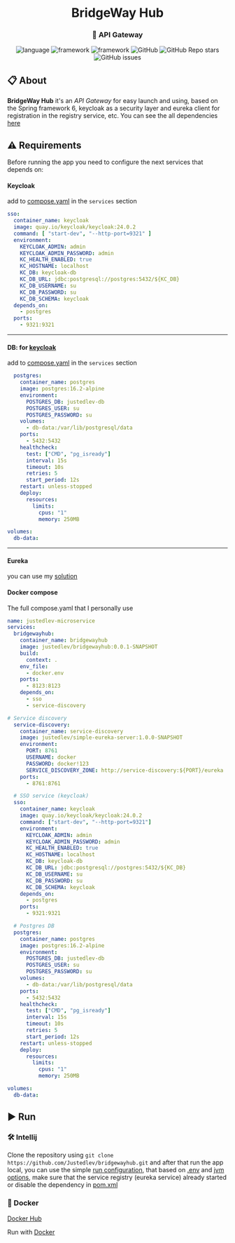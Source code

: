 <div id="header" align="center">
    <h1>BridgeWay Hub</h1>
    <h3>🧱 API Gateway</h3>
    <div id="badges">
        <img alt="language" src="https://img.shields.io/badge/Java%2017-e6892e">
        <img alt="framework" src="https://img.shields.io/badge/Spring%20Framework%206-6cb52d">
        <img alt="framework" src="https://img.shields.io/badge/Spring%20Boot%203-6cb52d">
        <img alt="GitHub" src="https://img.shields.io/github/license/Justedlev/bridgewayhub">
        <img alt="GitHub Repo stars" src="https://img.shields.io/github/stars/Justedlev/bridgewayhub">
        <img alt="GitHub issues" src="https://img.shields.io/github/issues/Justedlev/bridgewayhub">
    </div>
</div>

## 📋 About

__BridgeWay Hub__ it's an *API Gateway* for easy launch and using, based on the Spring framework 6,
keycloak as a security layer and eureka client for registration in the registry service, etc.
You can see the all dependencies [here](pom.xml)

## ⚠️ Requirements

Before running the app you need to configure the next services that depends on:

#### Keycloak

add to [compose.yaml](compose.yaml) in the `services` section

```yaml
sso:
  container_name: keycloak
  image: quay.io/keycloak/keycloak:24.0.2
  command: [ "start-dev", "--http-port=9321" ]
  environment:
    KEYCLOAK_ADMIN: admin
    KEYCLOAK_ADMIN_PASSWORD: admin
    KC_HEALTH_ENABLED: true
    KC_HOSTNAME: localhost
    KC_DB: keycloak-db
    KC_DB_URL: jdbc:postgresql://postgres:5432/${KC_DB}
    KC_DB_USERNAME: su
    KC_DB_PASSWORD: su
    KC_DB_SCHEMA: keycloak
  depends_on:
    - postgres
  ports:
    - 9321:9321
```

---

#### DB: for [keycloak](#Keycloak)

add to [compose.yaml](compose.yaml) in the `services` section

```yaml
  postgres:
    container_name: postgres
    image: postgres:16.2-alpine
    environment:
      POSTGRES_DB: justedlev-db
      POSTGRES_USER: su
      POSTGRES_PASSWORD: su
    volumes:
      - db-data:/var/lib/postgresql/data
    ports:
      - 5432:5432
    healthcheck:
      test: ["CMD", "pg_isready"]
      interval: 15s
      timeout: 10s
      retries: 5
      start_period: 12s
    restart: unless-stopped
    deploy:
      resources:
        limits:
          cpus: "1"
          memory: 250MB

volumes:
  db-data:
```

---

#### Eureka

you can use my [solution](https://github.com/Justedlev/simple-eureka-server)

#### Docker compose

The full compose.yaml that I personally use

```yaml
name: justedlev-microservice
services:
  bridgewayhub:
    container_name: bridgewayhub
    image: justedlev/bridgewayhub:0.0.1-SNAPSHOT
    build:
      context: .
    env_file:
      - docker.env
    ports:
      - 8123:8123
    depends_on:
      - sso
      - service-discovery

# Service discovery
  service-discovery:
    container_name: service-discovery
	image: justedlev/simple-eureka-server:1.0.0-SNAPSHOT
    environment:
      PORT: 8761
      USERNAME: docker
      PASSWORD: docker!123
      SERVICE_DISCOVERY_ZONE: http://service-discovery:${PORT}/eureka
    ports:
      - 8761:8761

  # SSO service (keycloak)
  sso:
    container_name: keycloak
    image: quay.io/keycloak/keycloak:24.0.2
    command: ["start-dev", "--http-port=9321"]
    environment:
      KEYCLOAK_ADMIN: admin
      KEYCLOAK_ADMIN_PASSWORD: admin
      KC_HEALTH_ENABLED: true
      KC_HOSTNAME: localhost
      KC_DB: keycloak-db
      KC_DB_URL: jdbc:postgresql://postgres:5432/${KC_DB}
      KC_DB_USERNAME: su
      KC_DB_PASSWORD: su
      KC_DB_SCHEMA: keycloak
    depends_on:
      - postgres
    ports:
      - 9321:9321

  # Postgres DB
  postgres:
    container_name: postgres
    image: postgres:16.2-alpine
    environment:
      POSTGRES_DB: justedlev-db
      POSTGRES_USER: su
      POSTGRES_PASSWORD: su
    volumes:
      - db-data:/var/lib/postgresql/data
    ports:
      - 5432:5432
    healthcheck:
      test: ["CMD", "pg_isready"]
      interval: 15s
      timeout: 10s
      retries: 5
      start_period: 12s
    restart: unless-stopped
    deploy:
      resources:
        limits:
          cpus: "1"
          memory: 250MB

volumes:
  db-data:
```

## ▶️ Run

### 🛠️ Intellij

Clone the repository using `git clone https://github.com/Justedlev/bridgewayhub.git` and after that run the app local,
you can use the simple [run configuration](.run%2FDefault.run.xml), that based on [.env](.env)
and [jvm options](.vmoptions), make sure that the service registry (eureka service) already started
or disable the dependency in [pom.xml](pom.xml)

### 🚢 Docker

[Docker Hub](https://hub.docker.com/repository/docker/justedlev/bridgewayhub/general)

Run with [Docker](README.Docker.md)
